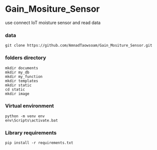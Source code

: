 # Gain_Mositure_Sensor
use connect IoT moisture sensor and read data 

### data

    git clone https://github.com/AmnadTaowsoam/Gain_Mositure_Sensor.git

### folders directory

    mkdir documents
    mkdir my_db
    mkdir my_function
    mkdir templates
    mkdir static
    cd static
    mkdir image

### Virtual environment

    python -m venv env
    env\Scripts\activate.bat

### Library requirements

    pip install -r requirements.txt

